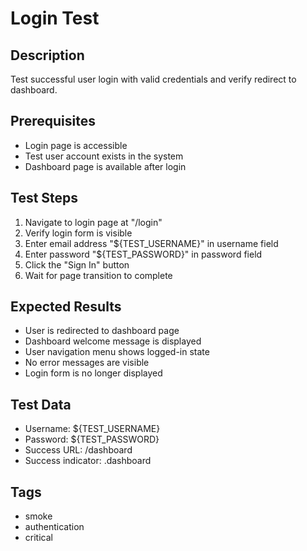 # Login Test

## Description
Test successful user login with valid credentials and verify redirect to dashboard.

## Prerequisites
- Login page is accessible
- Test user account exists in the system
- Dashboard page is available after login

## Test Steps
1. Navigate to login page at "/login"
2. Verify login form is visible
3. Enter email address "${TEST_USERNAME}" in username field
4. Enter password "${TEST_PASSWORD}" in password field
5. Click the "Sign In" button
6. Wait for page transition to complete

## Expected Results
- User is redirected to dashboard page
- Dashboard welcome message is displayed
- User navigation menu shows logged-in state
- No error messages are visible
- Login form is no longer displayed

## Test Data
- Username: ${TEST_USERNAME}
- Password: ${TEST_PASSWORD}
- Success URL: /dashboard
- Success indicator: .dashboard

## Tags
- smoke
- authentication
- critical